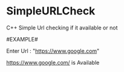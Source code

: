 # SimpleURLCheck
C++ Simple Url checking if it available or not

#EXAMPLE#

Enter Url : "https://www.google.com"



https://www.google.com/ is Available
